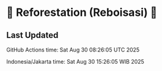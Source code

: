 
# 🌳 Reforestation (Reboisasi) 🌲

## Last Updated

GitHub Actions time: Sat Aug 30 08:26:05 UTC 2025

Indonesia/Jakarta time: Sat Aug 30 15:26:05 WIB 2025

